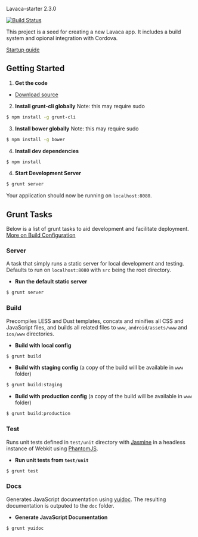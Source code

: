Lavaca-starter 2.3.0

[![Build Status](https://travis-ci.org/mutualmobile/lavaca.png?branch=master)](https://travis-ci.org/mutualmobile/lavaca-starter)

This project is a seed for creating a new Lavaca app. It includes a build system and opional integration with Cordova.

[Startup guide](http://getlavaca.com/#/guide#@3)

## Getting Started

1. __Get the code__
  - [Download source](https://github.com/mutualmobile/lavaca-starter/archive/master.zip)

2. __Install grunt-cli globally__
Note: this may require sudo
```bash
$ npm install -g grunt-cli
```

3. __Install bower globally__
Note: this may require sudo
```bash
$ npm install -g bower
```

4. __Install dev dependencies__
```bash
$ npm install
```

4. __Start Development Server__
```bash
$ grunt server
```
Your application should now be running on `localhost:8080`.

## Grunt Tasks

Below is a list of grunt tasks to aid development and facilitate deployment. [More on Build Configuration](http://getlavaca.com/#/guide/Build-Configuration#@1)

### Server

A task that simply runs a static server for local development and testing. Defaults to run on `localhost:8080` with `src` being the root directory.

- __Run the default static server__

```bash
$ grunt server
```

### Build

Precompiles LESS and Dust templates, concats and minifies all CSS and JavaScript files, and builds all related files to `www`, `android/assets/www` and `ios/www` directories. 

- __Build with local config__

```bash
$ grunt build
```

- __Build with staging config__ (a copy of the build will be available in `www` folder)

```bash
$ grunt build:staging
```

- __Build with production config__ (a copy of the build will be available in `www` folder)

```bash
$ grunt build:production
```

### Test

Runs unit tests defined in `test/unit` directory with [Jasmine](http://pivotal.github.com/jasmine/) in a headless instance of Webkit using [PhantomJS](http://phantomjs.org/).

- __Run unit tests from `test/unit`__

```bash
$ grunt test
```

### Docs

Generates JavaScript documentation using [yuidoc](https://github.com/gruntjs/grunt-contrib-yuidoc). The resulting documentation is outputed to the `doc` folder.

- __Generate JavaScript Documentation__

```bash
$ grunt yuidoc
```